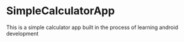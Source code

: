 # SimpleCalculatorApp
This is a simple calculator app built in the process of learning android development
